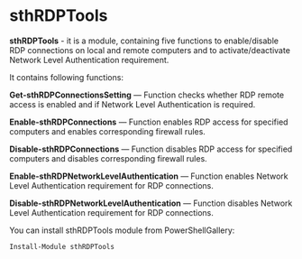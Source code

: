 # sthRDPTools

**sthRDPTools** - it is a module, containing five functions to enable/disable RDP connections on local and remote computers and to activate/deactivate Network Level Authentication requirement.

It contains following functions:

**Get-sthRDPConnectionsSetting** — Function checks whether RDP remote access is enabled and if Network Level Authentication is required.

**Enable-sthRDPConnections** — Function enables RDP access for specified computers and enables corresponding firewall rules.

**Disable-sthRDPConnections** — Function disables RDP access for specified computers and disables corresponding firewall rules.

**Enable-sthRDPNetworkLevelAuthentication** — Function enables Network Level Authentication requirement for RDP connections.

**Disable-sthRDPNetworkLevelAuthentication** — Function disables Network Level Authentication requirement for RDP connections.

You can install sthRDPTools module from PowerShellGallery:

```
Install-Module sthRDPTools
```